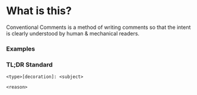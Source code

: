 # What is this?

Conventional Comments is a method of writing comments so that the intent is clearly understood by human & mechanical readers.

### Examples

### TL;DR Standard

```
<type>[decoration]: <subject>

<reason>
```

